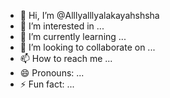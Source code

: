 - 👋 Hi, I’m @Alllyalllyalakayahshsha
- 👀 I’m interested in ...
- 🌱 I’m currently learning ...
- 💞️ I’m looking to collaborate on ...
- 📫 How to reach me ...
- 😄 Pronouns: ...
- ⚡ Fun fact: ...

<!---
Alllyalllyalakayahshsha/Alllyalllyalakayahshsha is a ✨ special ✨ repository because its `README.md` (this file) appears on your GitHub profile.
You can click the Preview link to take a look at your changes.
--->
